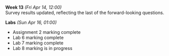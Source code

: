 **Week 13** *(Fri Apr 14, 12:00)*  
Survey results updated, reflecting the last of the forward-looking questions.


**Labs** *(Sun Apr 16, 01:00)*  
- Assignment 2 marking complete
- Lab 6 marking complete
- Lab 7 marking complete
- Lab 8 marking is in progress
